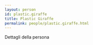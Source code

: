 ```yaml
---
layout: person
id: plastic.giraffe
title: Plastic Giraffe
permalink: people/plastic.giraffe.html
---
```


Dettagli della persona